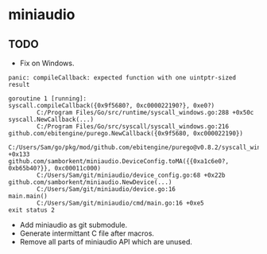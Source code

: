 # miniaudio

## TODO

- Fix on Windows.

```
panic: compileCallback: expected function with one uintptr-sized result

goroutine 1 [running]:
syscall.compileCallback({0x9f5680?, 0xc000022190?}, 0xe0?)
        C:/Program Files/Go/src/runtime/syscall_windows.go:288 +0x50c
syscall.NewCallback(...)
        C:/Program Files/Go/src/syscall/syscall_windows.go:216
github.com/ebitengine/purego.NewCallback({0x9f5680, 0xc000022190})
        C:/Users/Sam/go/pkg/mod/github.com/ebitengine/purego@v0.8.2/syscall_windows.go:41 +0x133
github.com/samborkent/miniaudio.DeviceConfig.toMA({{0xa1c6e0?, 0xb65b40?}}, 0xc00011c000)
        C:/Users/Sam/git/miniaudio/device_config.go:68 +0x22b
github.com/samborkent/miniaudio.NewDevice(...)
        C:/Users/Sam/git/miniaudio/device.go:16
main.main()
        C:/Users/Sam/git/miniaudio/cmd/main.go:16 +0xe5
exit status 2
```

- Add miniaudio as git submodule.
- Generate intermittant C file after macros.
- Remove all parts of miniaudio API which are unused.
